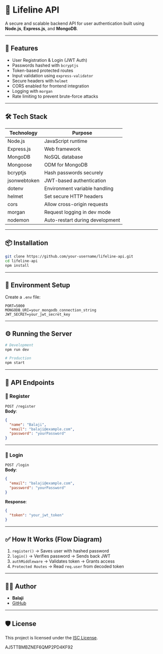 # 💓 Lifeline API

A secure and scalable backend API for user authentication built using **Node.js**, **Express.js**, and **MongoDB**.

---

## 🚀 Features

- User Registration & Login (JWT Auth)
- Passwords hashed with `bcryptjs`
- Token-based protected routes
- Input validation using `express-validator`
- Secure headers with `helmet`
- CORS enabled for frontend integration
- Logging with `morgan`
- Rate limiting to prevent brute-force attacks

---

## 🛠️ Tech Stack

| Technology    | Purpose                         |
|---------------|---------------------------------|
| Node.js       | JavaScript runtime              |
| Express.js    | Web framework                   |
| MongoDB       | NoSQL database                  |
| Mongoose      | ODM for MongoDB                 |
| bcryptjs      | Hash passwords securely         |
| jsonwebtoken  | JWT-based authentication        |
| dotenv        | Environment variable handling   |
| helmet        | Set secure HTTP headers         |
| cors          | Allow cross-origin requests     |
| morgan        | Request logging in dev mode     |
| nodemon       | Auto-restart during development |

---

## 📦 Installation

```bash
git clone https://github.com/your-username/lifeline-api.git
cd lifeline-api
npm install
```

---

## 🔐 Environment Setup

Create a `.env` file:

```env
PORT=5000
MONGODB_URI=your_mongodb_connection_string
JWT_SECRET=your_jwt_secret_key
```

---

## ⚙️ Running the Server

```bash
# Development
npm run dev

# Production
npm start
```

---

## 📌 API Endpoints

### 🔹 Register

`POST /register`  
**Body**:
```json
{
  "name": "Balaji",
  "email": "balaji@example.com",
  "password": "yourPassword"
}
```

---

### 🔹 Login

`POST /login`  
**Body**:
```json
{
  "email": "balaji@example.com",
  "password": "yourPassword"
}
```

**Response**:
```json
{
  "token": "your_jwt_token"
}
```

---

## ✅ How It Works (Flow Diagram)

1. `register()` → Saves user with hashed password  
2. `login()` → Verifies password → Sends back JWT  
3. `authMiddleware` → Validates token → Grants access  
4. `Protected Routes` → Read `req.user` from decoded token

---

## 👨‍💻 Author

- **Balaji**  
- [GitHub](https://github.com/BalajiCodings)

---

## 🛡️ License

This project is licensed under the [ISC License](LICENSE).


AJ5TTBMBZNEF6QMP2PD4KF92